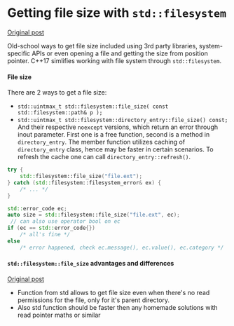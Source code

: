 # Getting file size with `std::filesystem`

[Original post](https://www.bfilipek.com/2019/01/filesize.html)

Old-school ways to get file size included using 3rd party libraries, system-specific APIs or even opening a file and getting the size from position pointer. C++17 simlifies working with file system through `std::filesystem`.

#### File size
There are 2 ways to get a file size:
- `std::uintmax_t std::filesystem::file_size( const std::filesystem::path& p );`
- `std::uintmax_t std::filesystem::directory_entry::file_size() const;`
And their respective `noexcept` versions, which return an error through inout parameter. First one is a free function, second is a method in `directory_entry`.
The member function utilizes caching of `directory_entry` class, hence may be faster in certain scenarios. To refresh the cache one can call `directory_entry::refresh()`.



```cpp
try {
	std::filesystem::file_size("file.ext");
} catch (std::filesystem::filesystem_error& ex) {
	/* ... */
}

std::error_code ec;
auto size = std::filesystem::file_size("file.ext", ec);
 // can also use operator bool on ec
if (ec == std::error_code{})
	/* all's fine */
else
	/* error happened, check ec.message(), ec.value(), ec.category */
```

#### `std::filesystem::file_size` advantages and differences

[Original post](https://www.bfilipek.com/2019/01/filesizeadvantages.html)

- Function from std allows to get file size even when there's no read permissions for the file, only for it's parent directory.
- Also std function should be faster then any homemade solutions with read pointer maths or similar
